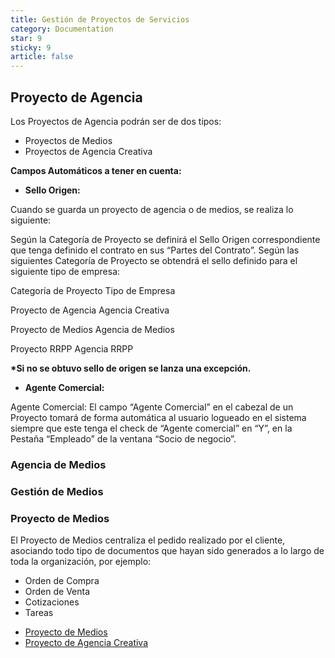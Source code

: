 ```yaml
---
title: Gestión de Proyectos de Servicios
category: Documentation
star: 9
sticky: 9
article: false
---
```


## Proyecto de Agencia

Los Proyectos de Agencia podrán ser de dos tipos:

* Proyectos de Medios
* Proyectos de Agencia Creativa

**Campos Automáticos a tener en cuenta:**

* **Sello Origen:**

Cuando se guarda un proyecto de agencia o de medios, se realiza lo siguiente:

Según la Categoría de Proyecto se definirá el Sello Origen correspondiente que tenga definido el contrato en sus “Partes del Contrato”. Según las siguientes Categoría de Proyecto se obtendrá el sello definido para el siguiente tipo de empresa:

Categoría de Proyecto           Tipo de Empresa

Proyecto de Agencia             Agencia Creativa

Proyecto de Medios              Agencia de Medios

Proyecto RRPP                   Agencia RRPP

**\*Si no se obtuvo sello de origen se lanza una excepción.**

* **Agente Comercial:**

Agente Comercial: El campo “Agente Comercial” en el cabezal de un Proyecto tomará de forma automática al usuario logueado en el sistema siempre que este tenga el check de “Agente comercial” en “Y”, en la Pestaña “Empleado” de la ventana “Socio de negocio”.

### **Agencia de Medios**

### **Gestión de Medios**

### **Proyecto de Medios**

El Proyecto de Medios centraliza el pedido realizado por el cliente, asociando todo tipo de documentos que hayan sido generados a lo largo de toda la organización, por ejemplo:

* Orden de Compra
* Orden de Venta
* Cotizaciones
* Tareas

- [Proyecto de Medios](media-project)
- [Proyecto de Agencia Creativa](creative-agency-project)